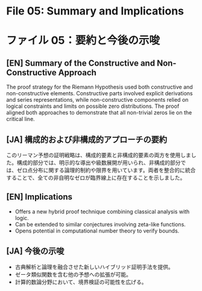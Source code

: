 # File 05: Summary and Implications
# ファイル 05：要約と今後の示唆

## [EN] Summary of the Constructive and Non-Constructive Approach

The proof strategy for the Riemann Hypothesis used both constructive and non-constructive elements. Constructive parts involved explicit derivations and series representations, while non-constructive components relied on logical constraints and limits on possible zero distributions. The proof aligned both approaches to demonstrate that all non-trivial zeros lie on the critical line.

## [JA] 構成的および非構成的アプローチの要約

このリーマン予想の証明戦略は、構成的要素と非構成的要素の両方を使用しました。構成的部分では、明示的な導出や級数展開が用いられ、非構成的部分では、ゼロ点分布に関する論理的制約や限界を用いています。両者を整合的に統合することで、全ての非自明なゼロが臨界線上に存在することを示しました。

## [EN] Implications

- Offers a new hybrid proof technique combining classical analysis with logic.
- Can be extended to similar conjectures involving zeta-like functions.
- Opens potential in computational number theory to verify bounds.

## [JA] 今後の示唆

- 古典解析と論理を融合させた新しいハイブリッド証明手法を提供。
- ゼータ類似関数を含む他の予想への拡張が可能。
- 計算的数論分野において、境界検証の可能性を広げる。
